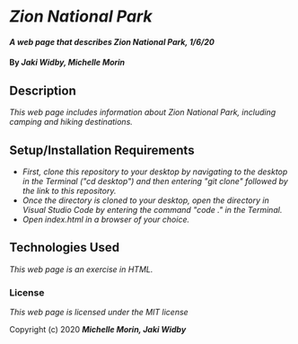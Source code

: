 # _Zion National Park_

#### _A web page that describes Zion National Park, 1/6/20_

#### By _**Jaki Widby, Michelle Morin**_

## Description

_This web page includes information about Zion National Park, including camping and hiking destinations._

## Setup/Installation Requirements

* _First, clone this repository to your desktop by navigating to the desktop in the Terminal ("cd desktop") and then entering "git clone" followed by the link to this repository._
* _Once the directory is cloned to your desktop, open the directory in Visual Studio Code by entering the command "code ." in the Terminal._
* _Open index.html in a browser of your choice._

## Technologies Used

_This web page is an exercise in HTML._

### License

*This web page is licensed under the MIT license*

Copyright (c) 2020 **_Michelle Morin, Jaki Widby_**